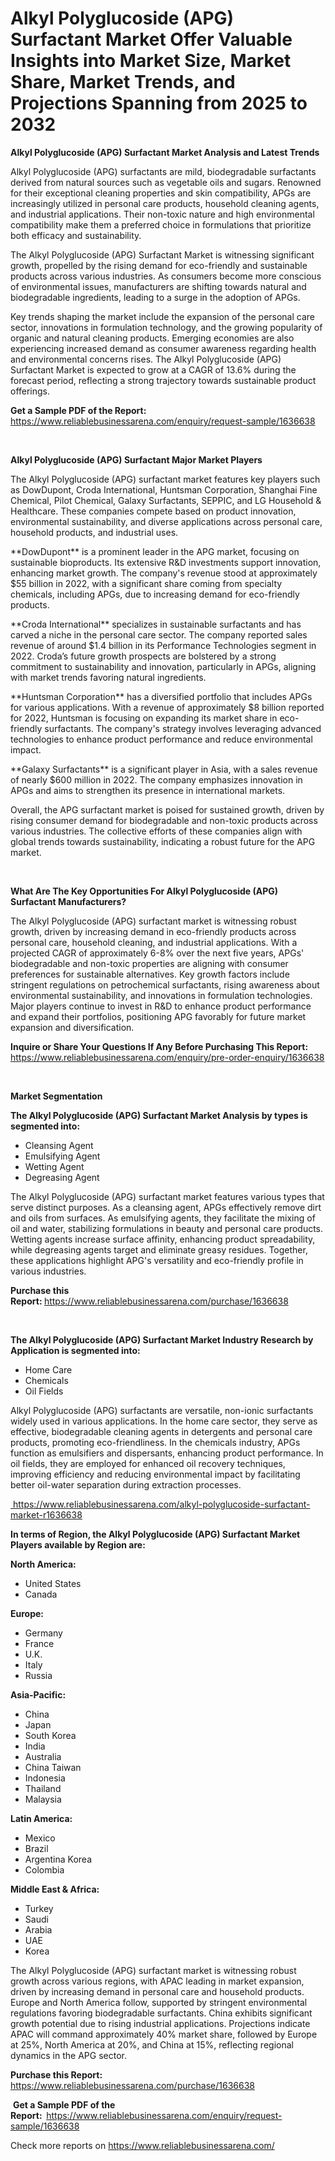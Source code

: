 <p><h1>Alkyl Polyglucoside (APG) Surfactant Market Offer Valuable Insights into Market Size, Market Share, Market Trends, and Projections Spanning from 2025 to 2032</h1></p><p><strong>Alkyl Polyglucoside (APG) Surfactant Market Analysis and Latest Trends</strong></p>
<p><p>Alkyl Polyglucoside (APG) surfactants are mild, biodegradable surfactants derived from natural sources such as vegetable oils and sugars. Renowned for their exceptional cleaning properties and skin compatibility, APGs are increasingly utilized in personal care products, household cleaning agents, and industrial applications. Their non-toxic nature and high environmental compatibility make them a preferred choice in formulations that prioritize both efficacy and sustainability.</p><p>The Alkyl Polyglucoside (APG) Surfactant Market is witnessing significant growth, propelled by the rising demand for eco-friendly and sustainable products across various industries. As consumers become more conscious of environmental issues, manufacturers are shifting towards natural and biodegradable ingredients, leading to a surge in the adoption of APGs. </p><p>Key trends shaping the market include the expansion of the personal care sector, innovations in formulation technology, and the growing popularity of organic and natural cleaning products. Emerging economies are also experiencing increased demand as consumer awareness regarding health and environmental concerns rises. The Alkyl Polyglucoside (APG) Surfactant Market is expected to grow at a CAGR of 13.6% during the forecast period, reflecting a strong trajectory towards sustainable product offerings.</p></p>
<p><strong>Get a Sample PDF of the Report:&nbsp;</strong> <a href="https://www.reliablebusinessarena.com/enquiry/request-sample/1636638?utm_campaign=2994&utm_medium=2&utm_source=Github&utm_content=ia&utm_term=23032025&utm_id=alkyl-polyglucoside-apg-surfactant">https://www.reliablebusinessarena.com/enquiry/request-sample/1636638</a></p>
<p>&nbsp;</p>
<p><strong>Alkyl Polyglucoside (APG) Surfactant Major Market Players</strong></p>
<p><p>The Alkyl Polyglucoside (APG) surfactant market features key players such as DowDupont, Croda International, Huntsman Corporation, Shanghai Fine Chemical, Pilot Chemical, Galaxy Surfactants, SEPPIC, and LG Household & Healthcare. These companies compete based on product innovation, environmental sustainability, and diverse applications across personal care, household products, and industrial uses.</p><p>**DowDupont** is a prominent leader in the APG market, focusing on sustainable bioproducts. Its extensive R&D investments support innovation, enhancing market growth. The company's revenue stood at approximately $55 billion in 2022, with a significant share coming from specialty chemicals, including APGs, due to increasing demand for eco-friendly products.</p><p>**Croda International** specializes in sustainable surfactants and has carved a niche in the personal care sector. The company reported sales revenue of around $1.4 billion in its Performance Technologies segment in 2022. Croda’s future growth prospects are bolstered by a strong commitment to sustainability and innovation, particularly in APGs, aligning with market trends favoring natural ingredients.</p><p>**Huntsman Corporation** has a diversified portfolio that includes APGs for various applications. With a revenue of approximately $8 billion reported for 2022, Huntsman is focusing on expanding its market share in eco-friendly surfactants. The company's strategy involves leveraging advanced technologies to enhance product performance and reduce environmental impact.</p><p>**Galaxy Surfactants** is a significant player in Asia, with a sales revenue of nearly $600 million in 2022. The company emphasizes innovation in APGs and aims to strengthen its presence in international markets. </p><p>Overall, the APG surfactant market is poised for sustained growth, driven by rising consumer demand for biodegradable and non-toxic products across various industries. The collective efforts of these companies align with global trends towards sustainability, indicating a robust future for the APG market.</p></p>
<p>&nbsp;</p>
<p><strong>What Are The Key Opportunities For Alkyl Polyglucoside (APG) Surfactant Manufacturers?</strong></p>
<p><p>The Alkyl Polyglucoside (APG) surfactant market is witnessing robust growth, driven by increasing demand in eco-friendly products across personal care, household cleaning, and industrial applications. With a projected CAGR of approximately 6-8% over the next five years, APGs' biodegradable and non-toxic properties are aligning with consumer preferences for sustainable alternatives. Key growth factors include stringent regulations on petrochemical surfactants, rising awareness about environmental sustainability, and innovations in formulation technologies. Major players continue to invest in R&D to enhance product performance and expand their portfolios, positioning APG favorably for future market expansion and diversification.</p></p>
<p><strong>Inquire or Share Your Questions If Any Before Purchasing This Report:</strong> <a href="https://www.reliablebusinessarena.com/enquiry/pre-order-enquiry/1636638?utm_campaign=2994&utm_medium=2&utm_source=Github&utm_content=ia&utm_term=23032025&utm_id=alkyl-polyglucoside-apg-surfactant">https://www.reliablebusinessarena.com/enquiry/pre-order-enquiry/1636638</a></p>
<p>&nbsp;</p>
<p><strong>Market Segmentation</strong></p>
<p><strong>The Alkyl Polyglucoside (APG) Surfactant Market Analysis by types is segmented into:</strong></p>
<p><ul><li>Cleansing Agent</li><li>Emulsifying Agent</li><li>Wetting Agent</li><li>Degreasing Agent</li></ul></p>
<p><p>The Alkyl Polyglucoside (APG) surfactant market features various types that serve distinct purposes. As a cleansing agent, APGs effectively remove dirt and oils from surfaces. As emulsifying agents, they facilitate the mixing of oil and water, stabilizing formulations in beauty and personal care products. Wetting agents increase surface affinity, enhancing product spreadability, while degreasing agents target and eliminate greasy residues. Together, these applications highlight APG's versatility and eco-friendly profile in various industries.</p></p>
<p><strong>Purchase this Report:&nbsp;</strong><a href="https://www.reliablebusinessarena.com/purchase/1636638?utm_campaign=2994&utm_medium=2&utm_source=Github&utm_content=ia&utm_term=23032025&utm_id=alkyl-polyglucoside-apg-surfactant">https://www.reliablebusinessarena.com/purchase/1636638</a></p>
<p>&nbsp;</p>
<p><strong>The Alkyl Polyglucoside (APG) Surfactant Market Industry Research by Application is segmented into:</strong></p>
<p><ul><li>Home Care</li><li>Chemicals</li><li>Oil Fields</li></ul></p>
<p><p>Alkyl Polyglucoside (APG) surfactants are versatile, non-ionic surfactants widely used in various applications. In the home care sector, they serve as effective, biodegradable cleaning agents in detergents and personal care products, promoting eco-friendliness. In the chemicals industry, APGs function as emulsifiers and dispersants, enhancing product performance. In oil fields, they are employed for enhanced oil recovery techniques, improving efficiency and reducing environmental impact by facilitating better oil-water separation during extraction processes.</p></p>
<p><a href="https://www.reliablebusinessarena.com/alkyl-polyglucoside-surfactant-market-r1636638?utm_campaign=2994&utm_medium=2&utm_source=Github&utm_content=ia&utm_term=23032025&utm_id=alkyl-polyglucoside-apg-surfactant">&nbsp;https://www.reliablebusinessarena.com/alkyl-polyglucoside-surfactant-market-r1636638</a></p>
<p><strong>In terms of Region, the Alkyl Polyglucoside (APG) Surfactant Market Players available by Region are:</strong></p>
<p>
    <p> <strong> North America: </strong>
        <ul>
            <li>United States</li>
            <li>Canada</li>
        </ul>
        </p> 
    <p> <strong> Europe: </strong>
        <ul>
            <li>Germany</li>
            <li>France</li>
            <li>U.K.</li>
            <li>Italy</li>
            <li>Russia</li>
        </ul>
        </p> 
    <p> <strong> Asia-Pacific: </strong>
        <ul>
            <li>China</li>
            <li>Japan</li>
            <li>South Korea</li>
            <li>India</li>
            <li>Australia</li>
            <li>China Taiwan</li>
            <li>Indonesia</li>
            <li>Thailand</li>
            <li>Malaysia</li>
        </ul>
        </p> 
    <p> <strong> Latin America: </strong>
        <ul>
            <li>Mexico</li>
            <li>Brazil</li>
            <li>Argentina Korea</li>
            <li>Colombia</li>
        </ul>
        </p> 
    <p> <strong> Middle East & Africa: </strong>
        <ul>
            <li>Turkey</li>
            <li>Saudi</li>
            <li>Arabia</li>
            <li>UAE</li>
            <li>Korea</li>
        </ul>
    </p>
    </p>
<p><p>The Alkyl Polyglucoside (APG) surfactant market is witnessing robust growth across various regions, with APAC leading in market expansion, driven by increasing demand in personal care and household products. Europe and North America follow, supported by stringent environmental regulations favoring biodegradable surfactants. China exhibits significant growth potential due to rising industrial applications. Projections indicate APAC will command approximately 40% market share, followed by Europe at 25%, North America at 20%, and China at 15%, reflecting regional dynamics in the APG sector.</p></p>
<p><strong>Purchase this Report: </strong><a href="https://www.reliablebusinessarena.com/purchase/1636638?utm_campaign=2994&utm_medium=2&utm_source=Github&utm_content=ia&utm_term=23032025&utm_id=alkyl-polyglucoside-apg-surfactant">https://www.reliablebusinessarena.com/purchase/1636638</a></p>
<p>&nbsp;<strong>Get a Sample PDF of the Report:&nbsp;&nbsp;</strong><a href="https://www.reliablebusinessarena.com/enquiry/request-sample/1636638?utm_campaign=2994&utm_medium=2&utm_source=Github&utm_content=ia&utm_term=23032025&utm_id=alkyl-polyglucoside-apg-surfactant">https://www.reliablebusinessarena.com/enquiry/request-sample/1636638</a></p>
<p><strong></strong></p>
<p>Check more reports on <a href="https://www.reliablebusinessarena.com/?utm_campaign=2994&utm_medium=2&utm_source=Github&utm_content=ia&utm_term=23032025&utm_id=alkyl-polyglucoside-apg-surfactant">https://www.reliablebusinessarena.com/</a></p>